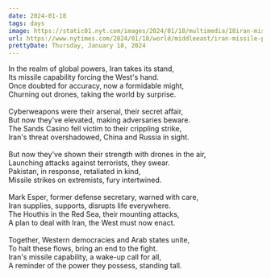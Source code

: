 ```yaml
---
date: 2024-01-18
tags: days
image: https://static01.nyt.com/images/2024/01/18/multimedia/18iran-missiles-02-hzvj/18iran-missiles-02-hzvj-facebookJumbo.jpg
url: https://www.nytimes.com/2024/01/18/world/middleeast/iran-missile-program.html
prettyDate: Thursday, January 18, 2024
---
```

In the realm of global powers, Iran takes its stand,<br>Its missile capability forcing the West's hand.<br>Once doubted for accuracy, now a formidable might,<br>Churning out drones, taking the world by surprise.<br><br>Cyberweapons were their arsenal, their secret affair,<br>But now they've elevated, making adversaries beware.<br>The Sands Casino fell victim to their crippling strike,<br>Iran's threat overshadowed, China and Russia in sight.<br><br>But now they've shown their strength with drones in the air,<br>Launching attacks against terrorists, they swear.<br>Pakistan, in response, retaliated in kind,<br>Missile strikes on extremists, fury intertwined.<br><br>Mark Esper, former defense secretary, warned with care,<br>Iran supplies, supports, disrupts life everywhere.<br>The Houthis in the Red Sea, their mounting attacks,<br>A plan to deal with Iran, the West must now enact.<br><br>Together, Western democracies and Arab states unite,<br>To halt these flows, bring an end to the fight.<br>Iran's missile capability, a wake-up call for all,<br>A reminder of the power they possess, standing tall.